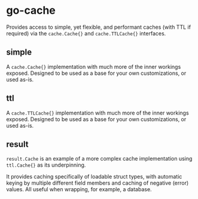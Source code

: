 # go-cache

Provides access to simple, yet flexible, and performant caches (with TTL if required) via the `cache.Cache{}` and `cache.TTLCache{}` interfaces.

## simple

A `cache.Cache{}` implementation with much more of the inner workings exposed. Designed to be used as a base for your own customizations, or used as-is.

## ttl

A `cache.TTLCache{}` implementation with much more of the inner workings exposed. Designed to be used as a base for your own customizations, or used as-is.

## result

`result.Cache` is an example of a more complex cache implementation using `ttl.Cache{}` as its underpinning.

It provides caching specifically of loadable struct types, with automatic keying by multiple different field members and caching of negative (error) values. All useful when wrapping, for example, a database.